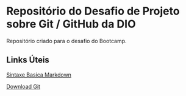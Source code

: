 # Repositório do Desafio de Projeto sobre Git / GitHub da DIO
Repositório criado para o desafio do Bootcamp.

## Links Úteis
[Sintaxe Basica Markdown](https://www.markdownguide.org/basic-syntax/)

[Download Git](https://git-scm.com/downloads)

